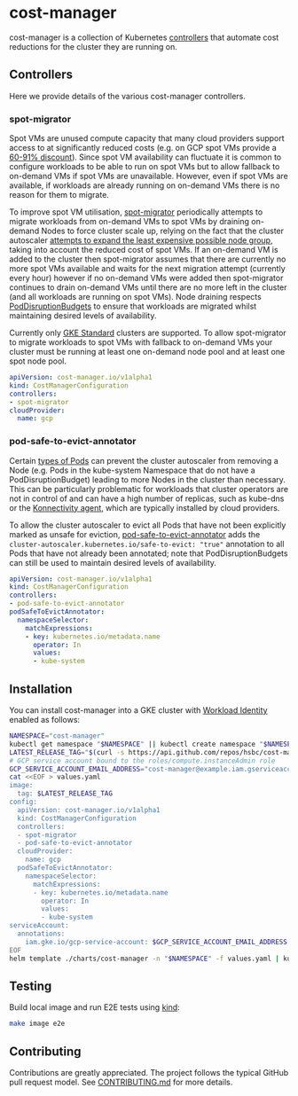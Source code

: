 # cost-manager

cost-manager is a collection of Kubernetes
[controllers](https://kubernetes.io/docs/concepts/architecture/controller/) that automate cost
reductions for the cluster they are running on.

## Controllers

Here we provide details of the various cost-manager controllers.

### spot-migrator

Spot VMs are unused compute capacity that many cloud providers support access to at significantly
reduced costs (e.g. on GCP spot VMs provide a [60-91%
discount](https://cloud.google.com/compute/docs/instances/spot#pricing)). Since spot VM availability
can fluctuate it is common to configure workloads to be able to run on spot VMs but to allow
fallback to on-demand VMs if spot VMs are unavailable. However, even if spot VMs are available, if
workloads are already running on on-demand VMs there is no reason for them to migrate.

To improve spot VM utilisation, [spot-migrator](./pkg/controller/spot_migrator.go) periodically
attempts to migrate workloads from on-demand VMs to spot VMs by draining on-demand Nodes to force
cluster scale up, relying on the fact that the cluster autoscaler [attempts to expand the least
expensive possible node
group](https://github.com/kubernetes/autoscaler/blob/600cda52cf764a1f08b06fc8cc29b1ef95f13c76/cluster-autoscaler/proposals/pricing.md),
taking into account the reduced cost of spot VMs. If an on-demand VM is added to the cluster then
spot-migrator assumes that there are currently no more spot VMs available and waits for the next
migration attempt (currently every hour) however if no on-demand VMs were added then spot-migrator
continues to drain on-demand VMs until there are no more left in the cluster (and all workloads are
running on spot VMs). Node draining respects
[PodDisruptionBudgets](https://kubernetes.io/docs/concepts/workloads/pods/disruptions/) to ensure
that workloads are migrated whilst maintaining desired levels of availability.

Currently only [GKE
Standard](https://cloud.google.com/kubernetes-engine/docs/concepts/types-of-clusters) clusters are
supported. To allow spot-migrator to migrate workloads to spot VMs with fallback to on-demand VMs
your cluster must be running at least one on-demand node pool and at least one spot node pool.

```yaml
apiVersion: cost-manager.io/v1alpha1
kind: CostManagerConfiguration
controllers:
- spot-migrator
cloudProvider:
  name: gcp
```

### pod-safe-to-evict-annotator

Certain [types of
Pods](https://github.com/kubernetes/autoscaler/blob/bb72e46cb0697090683969c932a38afec9089978/cluster-autoscaler/FAQ.md#what-types-of-pods-can-prevent-ca-from-removing-a-node)
can prevent the cluster autoscaler from removing a Node (e.g. Pods in the kube-system Namespace that
do not have a PodDisruptionBudget) leading to more Nodes in the cluster than necessary. This can be
particularly problematic for workloads that cluster operators are not in control of and can have a
high number of replicas, such as kube-dns or the [Konnectivity
agent](https://kubernetes.io/docs/tasks/extend-kubernetes/setup-konnectivity/), which are typically
installed by cloud providers.

To allow the cluster autoscaler to evict all Pods that have not been explicitly marked as unsafe for
eviction, [pod-safe-to-evict-annotator](./pkg/controller/pod_safe_to_evict_annotator.go) adds the
`cluster-autoscaler.kubernetes.io/safe-to-evict: "true"` annotation to all Pods that have not
already been annotated; note that PodDisruptionBudgets can still be used to maintain desired levels
of availability.

```yaml
apiVersion: cost-manager.io/v1alpha1
kind: CostManagerConfiguration
controllers:
- pod-safe-to-evict-annotator
podSafeToEvictAnnotator:
  namespaceSelector:
    matchExpressions:
    - key: kubernetes.io/metadata.name
      operator: In
      values:
      - kube-system
```

## Installation

You can install cost-manager into a GKE cluster with [Workload
Identity](https://cloud.google.com/kubernetes-engine/docs/how-to/workload-identity) enabled as
follows:

```sh
NAMESPACE="cost-manager"
kubectl get namespace "$NAMESPACE" || kubectl create namespace "$NAMESPACE"
LATEST_RELEASE_TAG="$(curl -s https://api.github.com/repos/hsbc/cost-manager/releases/latest | jq -r .tag_name)"
# GCP service account bound to the roles/compute.instanceAdmin role
GCP_SERVICE_ACCOUNT_EMAIL_ADDRESS="cost-manager@example.iam.gserviceaccount.com"
cat <<EOF > values.yaml
image:
  tag: $LATEST_RELEASE_TAG
config:
  apiVersion: cost-manager.io/v1alpha1
  kind: CostManagerConfiguration
  controllers:
  - spot-migrator
  - pod-safe-to-evict-annotator
  cloudProvider:
    name: gcp
  podSafeToEvictAnnotator:
    namespaceSelector:
      matchExpressions:
      - key: kubernetes.io/metadata.name
        operator: In
        values:
        - kube-system
serviceAccount:
  annotations:
    iam.gke.io/gcp-service-account: $GCP_SERVICE_ACCOUNT_EMAIL_ADDRESS
EOF
helm template ./charts/cost-manager -n "$NAMESPACE" -f values.yaml | kubectl apply -f -
```

## Testing

Build local image and run E2E tests using [kind](https://github.com/kubernetes-sigs/kind):

```sh
make image e2e
```

## Contributing

Contributions are greatly appreciated. The project follows the typical GitHub pull request model.
See [CONTRIBUTING.md](CONTRIBUTING.md) for more details.

